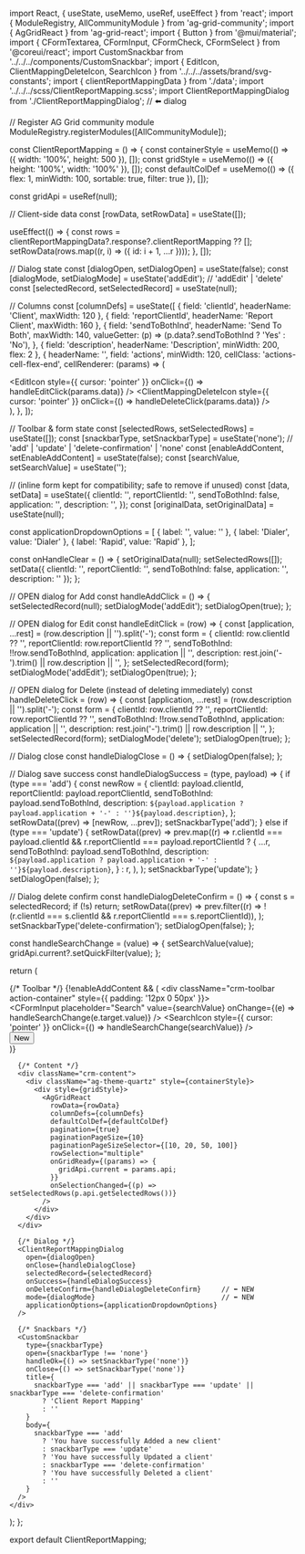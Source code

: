 import React, { useState, useMemo, useRef, useEffect } from 'react';
import { ModuleRegistry, AllCommunityModule } from 'ag-grid-community';
import { AgGridReact } from 'ag-grid-react';
import { Button } from '@mui/material';
import { CFormTextarea, CFormInput, CFormCheck, CFormSelect } from '@coreui/react';
import CustomSnackbar from '../../../components/CustomSnackbar';
import { EditIcon, ClientMappingDeleteIcon, SearchIcon } from '../../../assets/brand/svg-constants';
import { clientReportMappingData } from './data';
import '../../../scss/ClientReportMapping.scss';
import ClientReportMappingDialog from './ClientReportMappingDialog'; // ⬅️ dialog

// Register AG Grid community module
ModuleRegistry.registerModules([AllCommunityModule]);

const ClientReportMapping = () => {
  const containerStyle = useMemo(() => ({ width: '100%', height: 500 }), []);
  const gridStyle = useMemo(() => ({ height: '100%', width: '100%' }), []);
  const defaultColDef = useMemo(() => ({ flex: 1, minWidth: 100, sortable: true, filter: true }), []);

  const gridApi = useRef(null);

  // Client-side data
  const [rowData, setRowData] = useState([]);

  useEffect(() => {
    const rows = clientReportMappingData?.response?.clientReportMapping ?? [];
    setRowData(rows.map((r, i) => ({ id: i + 1, ...r })));
  }, []);

  // Dialog state
  const [dialogOpen, setDialogOpen] = useState(false);
  const [dialogMode, setDialogMode] = useState('addEdit'); // 'addEdit' | 'delete'
  const [selectedRecord, setSelectedRecord] = useState(null);

  // Columns
  const [columnDefs] = useState([
    { field: 'clientId', headerName: 'Client', maxWidth: 120 },
    { field: 'reportClientId', headerName: 'Report Client', maxWidth: 160 },
    {
      field: 'sendToBothInd',
      headerName: 'Send To Both',
      maxWidth: 140,
      valueGetter: (p) => (p.data?.sendToBothInd ? 'Yes' : 'No'),
    },
    { field: 'description', headerName: 'Description', minWidth: 200, flex: 2 },
    {
      headerName: '',
      field: 'actions',
      minWidth: 120,
      cellClass: 'actions-cell-flex-end',
      cellRenderer: (params) => (
        <div className="actions-cell icon-container action-cell-flex">
          <span className="icon-wrapper">
            <EditIcon style={{ cursor: 'pointer' }} onClick={() => handleEditClick(params.data)} />
          </span>
          <span className="icon-wrapper">
            <ClientMappingDeleteIcon
              style={{ cursor: 'pointer' }}
              onClick={() => handleDeleteClick(params.data)}
            />
          </span>
        </div>
      ),
    },
  ]);

  // Toolbar & form state
  const [selectedRows, setSelectedRows] = useState([]);
  const [snackbarType, setSnackbarType] = useState('none'); // 'add' | 'update' | 'delete-confirmation' | 'none'
  const [enableAddContent, setEnableAddContent] = useState(false);
  const [searchValue, setSearchValue] = useState('');

  // (inline form kept for compatibility; safe to remove if unused)
  const [data, setData] = useState({
    clientId: '',
    reportClientId: '',
    sendToBothInd: false,
    application: '',
    description: '',
  });
  const [originalData, setOriginalData] = useState(null);

  const applicationDropdownOptions = [
    { label: '', value: '' },
    { label: 'Dialer', value: 'Dialer' },
    { label: 'Rapid', value: 'Rapid' },
  ];

  const onHandleClear = () => {
    setOriginalData(null);
    setSelectedRows([]);
    setData({ clientId: '', reportClientId: '', sendToBothInd: false, application: '', description: '' });
  };

  // OPEN dialog for Add
  const handleAddClick = () => {
    setSelectedRecord(null);
    setDialogMode('addEdit');
    setDialogOpen(true);
  };

  // OPEN dialog for Edit
  const handleEditClick = (row) => {
    const [application, ...rest] = (row.description || '').split('-');
    const form = {
      clientId: row.clientId ?? '',
      reportClientId: row.reportClientId ?? '',
      sendToBothInd: !!row.sendToBothInd,
      application: application || '',
      description: rest.join('-').trim() || row.description || '',
    };
    setSelectedRecord(form);
    setDialogMode('addEdit');
    setDialogOpen(true);
  };

  // OPEN dialog for Delete (instead of deleting immediately)
  const handleDeleteClick = (row) => {
    const [application, ...rest] = (row.description || '').split('-');
    const form = {
      clientId: row.clientId ?? '',
      reportClientId: row.reportClientId ?? '',
      sendToBothInd: !!row.sendToBothInd,
      application: application || '',
      description: rest.join('-').trim() || row.description || '',
    };
    setSelectedRecord(form);
    setDialogMode('delete');
    setDialogOpen(true);
  };

  // Dialog close
  const handleDialogClose = () => {
    setDialogOpen(false);
  };

  // Dialog save success
  const handleDialogSuccess = (type, payload) => {
    if (type === 'add') {
      const newRow = {
        clientId: payload.clientId,
        reportClientId: payload.reportClientId,
        sendToBothInd: payload.sendToBothInd,
        description: `${payload.application ? payload.application + '-' : ''}${payload.description}`,
      };
      setRowData((prev) => [newRow, ...prev]);
      setSnackbarType('add');
    } else if (type === 'update') {
      setRowData((prev) =>
        prev.map((r) =>
          r.clientId === payload.clientId && r.reportClientId === payload.reportClientId
            ? {
                ...r,
                sendToBothInd: payload.sendToBothInd,
                description: `${payload.application ? payload.application + '-' : ''}${payload.description}`,
              }
            : r,
        ),
      );
      setSnackbarType('update');
    }
    setDialogOpen(false);
  };

  // Dialog delete confirm
  const handleDialogDeleteConfirm = () => {
    const s = selectedRecord;
    if (!s) return;
    setRowData((prev) =>
      prev.filter((r) => !(r.clientId === s.clientId && r.reportClientId === s.reportClientId)),
    );
    setSnackbarType('delete-confirmation');
    setDialogOpen(false);
  };

  const handleSearchChange = (value) => {
    setSearchValue(value);
    gridApi.current?.setQuickFilter(value);
  };

  return (
    <div className="client-report-mapping-page client-report-mapping-dialog">
      {/* Toolbar */}
      {!enableAddContent && (
        <div className="crm-toolbar action-container" style={{ padding: '12px 0 50px' }}>
          <div className="search-input">
            <CFormInput
              placeholder="Search"
              value={searchValue}
              onChange={(e) => handleSearchChange(e.target.value)}
            />
            <span className="search-icon">
              <SearchIcon style={{ cursor: 'pointer' }} onClick={() => handleSearchChange(searchValue)} />
            </span>
          </div>
          <div>
            <Button variant="contained" size="small" onClick={handleAddClick}>
              New
            </Button>
          </div>
        </div>
      )}

      {/* Content */}
      <div className="crm-content">
        <div className="ag-theme-quartz" style={containerStyle}>
          <div style={gridStyle}>
            <AgGridReact
              rowData={rowData}
              columnDefs={columnDefs}
              defaultColDef={defaultColDef}
              pagination={true}
              paginationPageSize={10}
              paginationPageSizeSelector={[10, 20, 50, 100]}
              rowSelection="multiple"
              onGridReady={(params) => {
                gridApi.current = params.api;
              }}
              onSelectionChanged={(p) => setSelectedRows(p.api.getSelectedRows())}
            />
          </div>
        </div>
      </div>

      {/* Dialog */}
      <ClientReportMappingDialog
        open={dialogOpen}
        onClose={handleDialogClose}
        selectedRecord={selectedRecord}
        onSuccess={handleDialogSuccess}
        onDeleteConfirm={handleDialogDeleteConfirm}     // ⬅️ NEW
        mode={dialogMode}                               // ⬅️ NEW
        applicationOptions={applicationDropdownOptions}
      />

      {/* Snackbars */}
      <CustomSnackbar
        type={snackbarType}
        open={snackbarType !== 'none'}
        handleOk={() => setSnackbarType('none')}
        onClose={() => setSnackbarType('none')}
        title={
          snackbarType === 'add' || snackbarType === 'update' || snackbarType === 'delete-confirmation'
            ? 'Client Report Mapping'
            : ''
        }
        body={
          snackbarType === 'add'
            ? 'You have successfully Added a new client'
            : snackbarType === 'update'
            ? 'You have successfully Updated a client'
            : snackbarType === 'delete-confirmation'
            ? 'You have successfully Deleted a client'
            : ''
        }
      />
    </div>
  );
};

export default ClientReportMapping;
